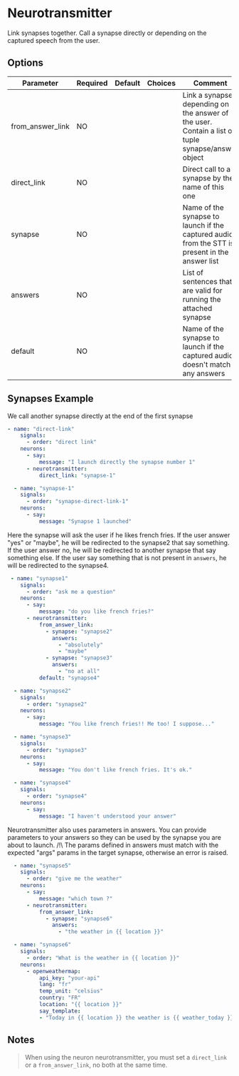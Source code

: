 # Neurotransmitter

Link synapses together. Call a synapse directly or depending on the captured speech from the user.

## Options

| Parameter        | Required | Default | Choices | Comment                                                                                           |
|------------------|----------|---------|---------|---------------------------------------------------------------------------------------------------|
| from_answer_link | NO       |         |         | Link a synapse depending on the answer of the user. Contain a list of tuple synapse/answer object |
| direct_link      | NO       |         |         | Direct call to a synapse by the name of this one                                                  |
| synapse          | NO       |         |         | Name of the synapse to launch if the captured audio from the STT is present in the answer list    |
| answers          | NO       |         |         | List of sentences that are valid for running the attached synapse                                 |
| default          | NO       |         |         | Name of the synapse to launch if the captured audio doesn't match any answers                     |

## Synapses Example

We call another synapse directly at the end of the first synapse
```yml
- name: "direct-link"
    signals:
      - order: "direct link"
    neurons:
      - say:
          message: "I launch directly the synapse number 1"
      - neurotransmitter:
          direct_link: "synapse-1"

  - name: "synapse-1"
    signals:
      - order: "synapse-direct-link-1"
    neurons:
      - say:
          message: "Synapse 1 launched"
```


Here the synapse will ask the user if he likes french fries. If the user answer "yes" or "maybe", he will be redirected to the synapse2 that say something.
If the user answer no, he will be redirected to another synapse that say something else.
If the user say something that is not present in `answers`, he will be redirected to the synapse4.

```yml
 - name: "synapse1"
    signals:
      - order: "ask me a question"
    neurons:
      - say:
          message: "do you like french fries?"
      - neurotransmitter:
          from_answer_link:
            - synapse: "synapse2"
              answers:
                - "absolutely"
                - "maybe"
            - synapse: "synapse3"
              answers:
                - "no at all"
          default: "synapse4"

  - name: "synapse2"
    signals:
      - order: "synapse2"
    neurons:
      - say:
          message: "You like french fries!! Me too! I suppose..."

  - name: "synapse3"
    signals:
      - order: "synapse3"
    neurons:
      - say:
          message: "You don't like french fries. It's ok."

  - name: "synapse4"
    signals:
      - order: "synapse4"
    neurons:
      - say:
          message: "I haven't understood your answer"
```


Neurotransmitter also uses parameters in answers. You can provide parameters to your answers so they can be used by the synapse you are about to launch.
/!\ The params defined in answers must match with the expected "args" params in the target synapse, otherwise an error is raised.

```yml
  - name: "synapse5"
    signals:
      - order: "give me the weather"
    neurons:
      - say:
          message: "which town ?"
      - neurotransmitter:
          from_answer_link:
            - synapse: "synapse6"
              answers:
                - "the weather in {{ location }}"

  - name: "synapse6"
    signals:
      - order: "What is the weather in {{ location }}"
    neurons:
      - openweathermap:
          api_key: "your-api"
          lang: "fr"
          temp_unit: "celsius"
          country: "FR"
          location: "{{ location }}"
          say_template:
          - "Today in {{ location }} the weather is {{ weather_today }} with {{ temp_today_temp }} celsius"
```

## Notes
> When using the neuron neurotransmitter, you must set a `direct_link` or a `from_answer_link`, no both at the same time.
